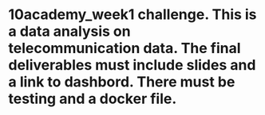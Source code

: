 # 10academy_week1 challenge. This is a data analysis on telecommunication data. The final deliverables must include slides and a link to dashbord. There must be testing and a docker file.